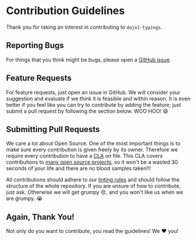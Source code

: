# Contribution Guidelines

Thank you for taking an interest in contributing to `dojo1-typings`.

## Reporting Bugs

For things that you think might be bugs, please open a [GitHub issue](https://github.com/SitePen/dojo1-typings/issues/new?body=Description:%0A%0ASteps+to+reproduce:%0A%0A1.%20%E2%80%A6%0A2.%20%E2%80%A6%0A3.%20%E2%80%A6%0A%0AExpected%20result:%0AActual%20result:%0A%0AVersion:%0A%0AAny%20additional%20information:).

## Feature Requests

For feature requests, just open an issue in GitHub.  We will consider your suggestion and evaluate if we think it is feasible and within reason.  It is even better if you feel like you can try to contribute by adding the feature; just submit a pull request by following the section below. WOO HOO! :smile:

## Submitting Pull Requests

We care a lot about Open Source.  One of the most important things is to make sure every contribution is given freely by its owner.  Therefore we require every contribution to have a [CLA](http://dojofoundation.org/about/claForm) on file.  This CLA covers contributions to [many open source projects](http://dojofoundation.org/projects/), so it won't be a wasted 30 seconds of your life and there are no blood samples taken!!!

All contributions should adhere to our [linting rules](tslint.json) and should follow the structure of the whole repository.  If you are unsure of how to contribute, just ask. Otherwise we will get grumpy :angry:, and you won't like us when we are grumpy. :sob:

## Again, Thank You!

Not only do you want to contribute, you read the guidelines! We :heart: you!
